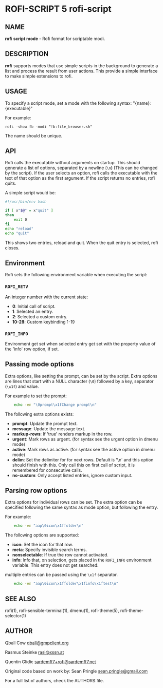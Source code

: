 # ROFI-SCRIPT 5 rofi-script

## NAME

**rofi script mode** - Rofi format for scriptable modi. 


## DESCRIPTION

**rofi** supports modes that use simple scripts in the background to generate a list and process the result from user
actions.  This provide a simple interface to make simple extensions to rofi.


## USAGE

To specify a script mode, set a mode with the following syntax: "{name}:{executable}"

For example:

```
rofi -show fb -modi "fb:file_browser.sh"
```

The name should be unique.

## API

Rofi calls the executable without arguments on startup.  This should generate a list of options, separated by a newline
(`\n`) (This can be changed by the script).
If the user selects an option, rofi calls the executable with the text of that option as the first argument.
If the script returns no entries, rofi quits.

A simple script would be:

```bash
#!/usr/bin/env bash

if [ x"$@" = x"quit" ]
then
    exit 0
fi
echo "reload"
echo "quit"

```

This shows two entries, reload and quit. When the quit entry is selected, rofi closes.

## Environment

Rofi sets the following environment variable when executing the script:

### `ROFI_RETV`

An integer number with the current state:

 * **0**: Initial call of script.
 * **1**: Selected an entry.
 * **2**: Selected a custom entry.
 * **10-28**: Custom keybinding 1-19

### `ROFI_INFO`

Environment get set when selected entry get set with the property value of the 'info' row option, if set.

## Passing mode options

Extra options, like setting the prompt, can be set by the script.
Extra options are lines that start with a NULL character (`\0`) followed by a key, separator (`\x1f`) and value.

For example to set the prompt:

```bash
    echo -en "\0prompt\x1fChange prompt\n"
```

The following extra options exists:

 * **prompt**:      Update the prompt text.
 * **message**:     Update the message text.
 * **markup-rows**: If 'true' renders markup in the row.
 * **urgent**:      Mark rows as urgent. (for syntax see the urgent option in dmenu mode)
 * **active**:      Mark rows as active. (for syntax see the active option in dmenu mode)
 * **delim**:       Set the delimiter for for next rows. Default is '\n' and this option should finish with this. Only call this on first call of script, it is remembered for consecutive calls.
 * **no-custom**:   Only accept listed entries, ignore custom input.

## Parsing row options

Extra options for individual rows can be set.
The extra option can be specified following the same syntax as mode option, but following the entry.

For example:

```bash
    echo -en "aap\0icon\x1ffolder\n"
```

The following options are supported:

 * **icon**: Set the icon for that row.
 * **meta**: Specify invisible search terms.
 * **nonselectable**: If true the row cannot activated.
 * **info**: Info that, on selection, gets placed in the `ROFI_INFO` environment variable. This entry does not get searched.

multiple entries can be passed using the `\x1f` separator.

```bash
    echo -en "aap\0icon\x1ffolder\x1finfo\x1ftest\n"
```



## SEE ALSO

rofi(1), rofi-sensible-terminal(1), dmenu(1), rofi-theme(5), rofi-theme-selector(1)

## AUTHOR

Qball Cow <qball@gmpclient.org>

Rasmus Steinke <rasi@xssn.at>

Quentin Glidic <sardemff7+rofi@sardemff7.net>


Original code based on work by: Sean Pringle <sean.pringle@gmail.com>

For a full list of authors, check the AUTHORS file.
